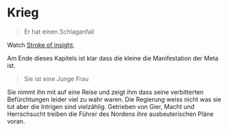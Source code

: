 # Krieg
> Er hat einen Schlaganfall

Watch [Stroke of insight](http://www.ted.com/talks/jill_bolte_taylor_s_powerful_stroke_of_insight).

Am Ende dieses Kapitels ist klar dass die kleine die Manifestation der Meta ist.

> Sie ist eine Junge Frau

Sie nimmt ihn mit auf eine Reise und zeigt ihm dass seine verbitterten Befürchtungen leider viel zu wahr waren. Die Regierung weiss nicht was sie tut aber die Intrigen sind vielzählig. Getrieben von Gier, Macht und Herrschsucht treiben die Führer des Nordens ihre ausbeuterischen Pläne voran.








